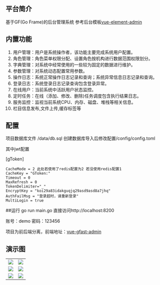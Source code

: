 ## 平台简介
基于GF(Go Frame)的后台管理系统
参考后台模板[vue-element-admin](https://github.com/PanJiaChen/vue-element-admin)

## 内置功能

1.  用户管理：用户是系统操作者，该功能主要完成系统用户配置。
2.  角色管理：角色菜单权限分配、设置角色按机构进行数据范围权限划分。
3.  字典管理：对系统中经常使用的一些较为固定的数据进行维护。
4.  参数管理：对系统动态配置常用参数。
5.  操作日志：系统正常操作日志记录和查询；系统异常信息日志记录和查询。
6. 登录日志：系统登录日志记录查询包含登录异常。
7. 在线用户：当前系统中活跃用户状态监控。
8. 定时任务：在线（添加、修改、删除)任务调度包含执行结果日志。
9. 服务监控：监视当前系统CPU、内存、磁盘、堆栈等相关信息。
10. 栏目信息发布,文件上传,缓存标签等


## 配置
项目数据库文件 /data/db.sql 创建数据库导入后修改配置/config/config.toml

其中jwt配置

[gToken]

    CacheMode = 2 此处若使用了redis配置为2 若没使用redis配置1
    CacheKey = "GToken:"
    Timeout = 0
    MaxRefresh = 0
    TokenDelimiter="_"
    EncryptKey = "koi29a83idakguqjq29asd9asd8a7jhq"
    AuthFailMsg = "登录超时，请重新登录"
    MultiLogin = true

##运行
go run main.go 直接访问http://localhost:8200

账号：demo  密码：123456

项目为前后端分离，前端地址：[vue-gfast-admin](https://gitee.com/tiger1103/vue-gfast-admin)
## 演示图

<table>
    <tr>
        <td><img src="https://images.gitee.com/uploads/images/2020/0331/155731_5194c2c1_142572.png"/></td>
        <td><img src="https://images.gitee.com/uploads/images/2020/0331/155825_773ca447_142572.png"/></td>
    </tr>
    <tr>
        <td><img src="https://images.gitee.com/uploads/images/2020/0331/155850_783d7f42_142572.png"/></td>
        <td><img src="https://images.gitee.com/uploads/images/2020/0331/155912_0ec85d71_142572.png"/></td>
    </tr>
    <tr>
        <td><img src="https://images.gitee.com/uploads/images/2020/0331/155931_72589aa0_142572.png"/></td>
        <td><img src="https://images.gitee.com/uploads/images/2020/0331/155943_e3f15335_142572.png"/></td>
    </tr>
</table>
